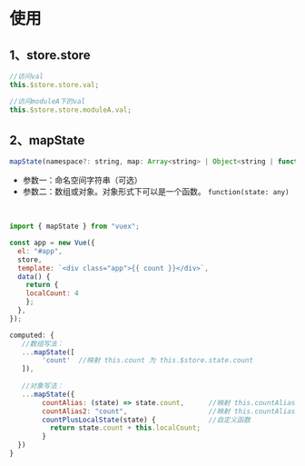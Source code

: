 # 使用

## 1、store.store

```js
//访问val
this.$store.store.val;

//访问moduleA下的val
this.$store.store.moduleA.val;
```

## 2、mapState

```js
mapState(namespace?: string, map: Array<string> | Object<string | function>): Object
```

- 参数一：命名空间字符串（可选）
- 参数二：数组或对象。对象形式下可以是一个函数。 `function(state: any)`

<br>

```js
import { mapState } from "vuex";

const app = new Vue({
  el: "#app",
  store,
  template: `<div class="app">{{ count }}</div>`,
  data() {
    return {
	localCount: 4
    };
  },
});
```

```js
computed: {
   //数组写法：
   ...mapState([
        'count'  //映射 this.count 为 this.$store.state.count
   ]),
   
   //对象写法：
   ...mapState({
    	countAlias: (state) => state.count,      //映射 this.countAlias 为 this.$store.state.count
    	countAlias2: "count",                    //映射 this.countAlias2 为 this.$store.state.count
    	countPlusLocalState(state) {             //自定义函数
     	  return state.count + this.localCount;
    	}
  })
}
```

